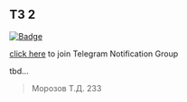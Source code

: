 ## ТЗ 2

[![Badge](https://github.com/TimWHitee/techtask2/actions/workflows/javatest.yml/badge.svg)](https://github.com/TimWHitee/techtask2/actions/workflows/javatest.yml)


[click here](https://t.me/+Q6F4_3AqrrNmMGVi) to join Telegram Notification Group

tbd...

> Морозов Т.Д. 233
